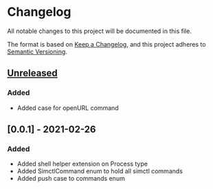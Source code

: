 # Changelog
All notable changes to this project will be documented in this file.

The format is based on [Keep a Changelog](https://keepachangelog.com/en/1.0.0/),
and this project adheres to [Semantic Versioning](https://semver.org/spec/v2.0.0.html).

## [Unreleased]

### Added
- Added case for openURL command

## [0.0.1] - 2021-02-26

### Added
- Added shell helper extension on Process type
- Added SimctlCommand enum to hold all simctl commands
- Added push case to commands enum

[Unreleased]: https://github.com/pol-piella/XCRunner/compare/master...v0.0.1

